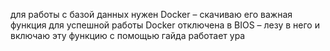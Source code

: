 для работы с базой данных нужен Docker – скачиваю его
важная функция для успешной работы Docker отключена в BIOS – лезу в него и включаю эту функцию с помощью гайда
работает ура
